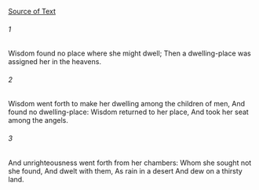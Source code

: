 [Source of Text](https://github.com/scrollmapper/bible_databases_deuterocanonical)

###### 1
Wisdom found no place where she might dwell; Then a dwelling-place was assigned her in the heavens.

###### 2
Wisdom went forth to make her dwelling among the children of men, And found no dwelling-place:
Wisdom returned to her place, And took her seat among the angels.

###### 3
And unrighteousness went forth from her chambers: Whom she sought not she found, And dwelt with them,
As rain in a desert And dew on a thirsty land.